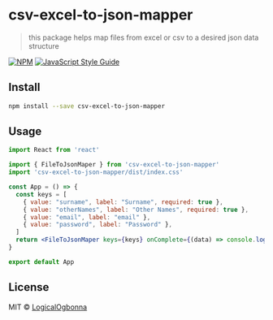 # csv-excel-to-json-mapper

> this package helps map files from excel or csv to a desired json data structure

[![NPM](https://img.shields.io/npm/v/csv-excel-to-json-mapper.svg)](https://www.npmjs.com/package/csv-excel-to-json-mapper) [![JavaScript Style Guide](https://img.shields.io/badge/code_style-standard-brightgreen.svg)](https://standardjs.com)

## Install

```bash
npm install --save csv-excel-to-json-mapper
```

## Usage

```jsx
import React from 'react'

import { FileToJsonMaper } from 'csv-excel-to-json-mapper'
import 'csv-excel-to-json-mapper/dist/index.css'

const App = () => {
  const keys = [
    { value: "surname", label: "Surname", required: true },
    { value: "otherNames", label: "Other Names", required: true },
    { value: "email", label: "email" },
    { value: "password", label: "Password" },
  ]
  return <FileToJsonMaper keys={keys} onComplete={(data) => console.log(data)} />
}

export default App

```

## License

MIT © [LogicalOgbonna](https://github.com/LogicalOgbonna)
